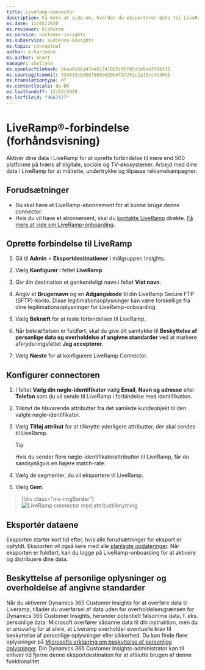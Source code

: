 ```yaml
---
title: LiveRamp-connector
description: Få mere at vide om, hvordan du eksporterer data til LiveRamp.
ms.date: 12/02/2020
ms.reviewer: kishorem
ms.service: customer-insights
ms.subservice: audience-insights
ms.topic: conceptual
author: m-hartmann
ms.author: mhart
manager: shellyha
ms.openlocfilehash: 86aa8c66a47ee61741082c95f05d2e5ce3f06f35
ms.sourcegitcommit: 334633cbd58f5659d20b4f87252c1a10cc7130db
ms.translationtype: HT
ms.contentlocale: da-DK
ms.lasthandoff: 12/03/2020
ms.locfileid: "4667177"
---
```

# <a name="liverampreg-connector-preview"></a>LiveRamp&reg;-forbindelse (forhåndsvisning)

Aktivér dine data i LiveRamp for at oprette forbindelse til mere end 500 platforme på tværs af digitale, sociale og TV-økosystemer. Arbejd med dine data i LiveRamp for at målrette, undertrykke og tilpasse reklamekampagner.

## <a name="prerequisites"></a>Forudsætninger

- Du skal have et LiveRamp-abonnement for at kunne bruge denne connector.
- Hvis du vil have et abonnement, skal du [kontakte LiveRamp](https://liveramp.com/contact/) direkte. [Få mere at vide om LiveRamp-onboarding](https://liveramp.com/our-platform/data-onboarding/).

## <a name="connect-to-liveramp"></a>Oprette forbindelse til LiveRamp

1. Gå til **Admin** > **Eksportdestinationer** i målgruppen Insights.

1. Vælg **Konfigurer** i feltet **LiveRamp**.

1. Giv din destination et genkendeligt navn i feltet **Vist navn**.

1. Angiv et **Brugernavn** og en **Adgangskode** til din LiveRamp Secure FTP (SFTP)-konto.
Disse legitimationsoplysninger kan være forskellige fra dine legitimationsoplysninger for LiveRamp-onboarding.

1. Vælg **Bekræft** for at teste forbindelsen til LiveRamp.

1. Når bekræftelsen er fuldført, skal du give dit samtykke til **Beskyttelse af personlige data og overholdelse af angivne standarder** ved at markere afkrydsningsfeltet **Jeg accepterer**.

1. Vælg **Næste** for at konfigurere LiveRamp Connector.

## <a name="configure-the-connector"></a>Konfigurer connectoren

1. I feltet **Vælg din nøgle-identifikator** vælg **Email**, **Navn og adresse** eller **Telefon** som du vil sende til LiveRamp i forbindelse med identifikation.

1. Tilknyt de tilsvarende attributter fra det samlede kundeobjekt til den valgte nøgle-identifikator.

1. Vælg **Tilføj attribut** for at tilknytte yderligere attributter, der skal sendes til LiveRamp.

   > [!TIP]
   > Hvis du sender flere nøgle-identifikatorattributter til LiveRamp, får du sandsynligvis en højere match-rate.

1. Vælg de segmenter, du vil eksportere til LiveRamp.

1. Vælg **Gem**.

> [!div class="mx-imgBorder"]
> ![LiveRamp connector med attributtilknytning](media/export-liveramp-segments.png "LiveRamp connector med attributtilknytning")

## <a name="export-the-data"></a>Eksportér dataene

Eksporten starter kort tid efter, hvis alle forudsætninger for eksport er opfyldt. Eksporten vil også køre med alle [planlagte opdateringer](system.md#schedule-tab).
Når eksporten er fuldført, kan du logge på LiveRamp-onboarding for at aktivere og distribuere dine data.

## <a name="data-privacy-and-compliance"></a>Beskyttelse af personlige oplysninger og overholdelse af angivne standarder

Når du aktiverer Dynamics 365 Customer Insights for at overføre data til Liveramp, tillader du overførsel af data uden for overholdelsesgrænsen for Dynamics 365 Customer Insights, herunder potentielt følsomme data, f. eks. personlige data. Microsoft overfører sådanne data til din instruktion, men du er ansvarlig for at sikre, at Liveramp overholder eventuelle krav til beskyttelse af personlige oplysninger eller sikkerhed. Du kan finde flere oplysninger på [Microsofts erklæring om beskyttelse af personlige oplysninger](https://go.microsoft.com/fwlink/?linkid=396732).
Din Dynamics 365 Customer Insights-administrator kan til enhver tid fjerne denne eksportdestination for at afslutte brugen af denne funktionalitet.